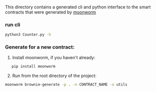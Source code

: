 This directory contains a generated cli and python interface to the smart contracts that were generated by [moonworm](https://github.com/bugout-dev/moonworm)

### run cli

```bash
python3 Counter.py -h
```

### Generate for a new contract:

1. Install moonworm, if you haven't already:

```bash
   pip install moonworm
```

2. Run from the root directory of the project:

```bash
moonworm brownie-generate -p . -n CONTRACT_NAME -o utils
```
